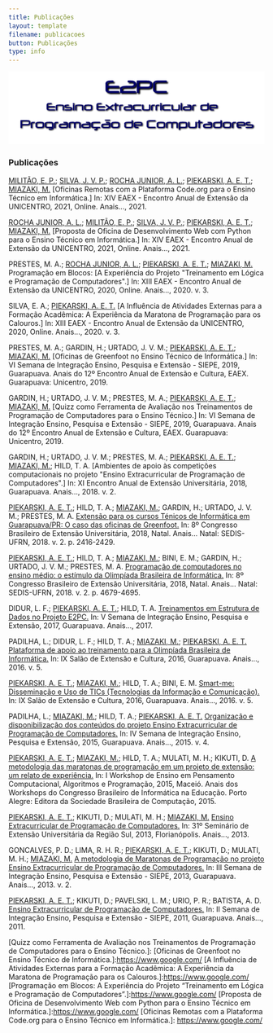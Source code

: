 ```yaml
---
title: Publicações
layout: template
filename: publicacoes
button: Publicações
type: info
---
```

![](../assets/images/logo_e2pc.png)
### Publicações

[MILITÃO, E. P.]; [SILVA, J. V. P.]; [ROCHA JUNIOR, A. L.]; [PIEKARSKI, A. E. T.]; [MIAZAKI, M.] [Oficinas Remotas com a Plataforma Code.org para o Ensino Técnico em Informática.] In: XIV EAEX - Encontro Anual de Extensão da UNICENTRO, 2021, Online. Anais..., 2021.  

[ROCHA JUNIOR, A. L.]; [MILITÃO, E. P.]; [SILVA, J. V. P.]; [PIEKARSKI, A. E. T.]; [MIAZAKI, M.] [Proposta de Oficina de Desenvolvimento Web com Python para o Ensino Técnico em Informática.] In: XIV EAEX - Encontro Anual de Extensão da UNICENTRO, 2021, Online. Anais..., 2021.  

PRESTES, M. A.; [ROCHA JUNIOR, A. L.]; [PIEKARSKI, A. E. T.]; [MIAZAKI, M.] Programação em Blocos: [A Experiência do Projeto "Treinamento em Lógica e Programação de Computadores".] In: XIII EAEX - Encontro Anual de Extensão da UNICENTRO, 2020, Online. Anais..., 2020. v. 3.  

SILVA, E. A.; [PIEKARSKI, A. E. T.] [A Influência de Atividades Externas para a Formação Acadêmica: A Experiência da Maratona de Programação para os Calouros.] In: XIII EAEX - Encontro Anual de Extensão da UNICENTRO, 2020, Online. Anais..., 2020. v. 3.

PRESTES, M. A.; GARDIN, H.; URTADO, J. V. M.; [PIEKARSKI, A. E. T.];[ MIAZAKI, M.] [Oficinas de Greenfoot no Ensino Técnico de Informática.] In: VI Semana de Integração Ensino, Pesquisa e Extensão - SIEPE, 2019, Guarapuava. Anais do 12º Encontro Anual de Extensão e Cultura, EAEX. Guarapuava: Unicentro, 2019.

GARDIN, H.; URTADO, J. V. M.; PRESTES, M. A.; [PIEKARSKI, A. E. T.]; [MIAZAKI, M.] [Quizz como Ferramenta de Avaliação nos Treinamentos de Programação de Computadores para o Ensino Técnico.] In: VI Semana de Integração Ensino, Pesquisa e Extensão - SIEPE, 2019, Guarapuava. Anais do 12º Encontro Anual de Extensão e Cultura, EAEX. Guarapuava: Unicentro, 2019.

GARDIN, H.; URTADO, J. V. M.; PRESTES, M. A.; [PIEKARSKI, A. E. T.]; [MIAZAKI, M.]; HILD, T. A. [Ambientes de apoio às competições computacionais no projeto "Ensino Extracurricular de Programação de Computadores".] In: XI Encontro Anual de Extensão Universitária, 2018, Guarapuava. Anais..., 2018. v. 2.

[PIEKARSKI, A. E. T.]; HILD, T. A.; [MIAZAKI, M.]; GARDIN, H.; URTADO, J. V. M.; PRESTES, M. A. [Extensão para os cursos Ténicos de Informática em Guarapuava/PR: O caso das oficinas de Greenfoot.] In: 8º Congresso Brasileiro de Extensão Universitária, 2018, Natal. Anais... Natal: SEDIS-UFRN, 2018. v. 2. p. 2416-2429.

[PIEKARSKI, A. E. T.]; HILD, T. A.; [MIAZAKI, M.]; BINI, E. M.; GARDIN, H.; URTADO, J. V. M.; PRESTES, M. A. [Programação de computadores no ensino médio: o estímulo da Olimpíada Brasileira de Informática.] In: 8º Congresso Brasileiro de Extensão Universitária, 2018, Natal. Anais... Natal: SEDIS-UFRN, 2018. v. 2. p. 4679-4695.

DIDUR, L. F.; [PIEKARSKI, A. E. T.]; HILD, T. A. [Treinamentos em Estrutura de Dados no Projeto E2PC.] In: V Semana de Integração Ensino, Pesquisa e Extensão, 2017, Guarapuava. Anais..., 2017.

PADILHA, L.; DIDUR, L. F.; HILD, T. A.; [MIAZAKI, M.]; [PIEKARSKI, A. E. T.] [Plataforma de apoio ao treinamento para a Olimpíada Brasileira de Informática.] In: IX Salão de Extensão e Cultura, 2016, Guarapuava. Anais..., 2016. v. 5.

[PIEKARSKI, A. E. T.]; [MIAZAKI, M.]; HILD, T. A.; BINI, E. M. [Smart-me: Disseminação e Uso de TICs (Tecnologias da Informação e Comunicação).] In: IX Salão de Extensão e Cultura, 2016, Guarapuava. Anais..., 2016. v. 5.

PADILHA, L.; [MIAZAKI, M.]; HILD, T. A.; [PIEKARSKI, A. E. T.] [Organização e disponibilização dos conteúdos do projeto Ensino Extracurricular de Programação de Computadores.] In: IV Semana de Integração Ensino, Pesquisa e Extensão, 2015, Guarapuava. Anais..., 2015. v. 4.

[PIEKARSKI, A. E. T.]; [MIAZAKI, M.]; HILD, T. A.; MULATI, M. H.; KIKUTI, D. [A metodologia das maratonas de programação em um projeto de extensão: um relato de experiência.] In: I Workshop de Ensino em Pensamento Computacional, Algoritmos e Programação, 2015, Maceió. Anais dos Workshops do Congresso Brasileiro de Informática na Educação. Porto Alegre: Editora da Sociedade Brasileira de Computação, 2015.

[PIEKARSKI, A. E. T.]; KIKUTI, D.; MULATI, M. H.; [MIAZAKI, M.] [Ensino Extracurricular de Programação de Computadores.] In: 31º Seminário de Extensão Universitária da Região Sul, 2013, Florianópolis. Anais..., 2013.

GONCALVES, P. D.; LIMA, R. H. R.; [PIEKARSKI, A. E. T.]; KIKUTI, D.; MULATI, M. H.; [MIAZAKI, M.] [A metodologia de Maratonas de Programação no projeto Ensino Extracurricular de Programação de Computadores.] In: III Semana de Integração Ensino, Pesquisa e Extensão - SIEPE, 2013, Guarapuava. Anais..., 2013. v. 2.

[PIEKARSKI, A. E. T.]; KIKUTI, D.; PAVELSKI, L. M.; URIO, P. R.; BATISTA, A. D. [Ensino Extracurricular de Programação de Computadores.] In: II Semana de Integração Ensino, Pesquisa e Extensão - SIEPE, 2011, Guarapuava. Anais..., 2011.

<!-- Coloque aqui o link para os perfis no lattes -->
[ROCHA JUNIOR, A. L.]: http://lattes.cnpq.br/6114786229801553
[MILITÃO, E. P.]:  http://lattes.cnpq.br/4871957816560793
[SILVA, J. V. P.]: http://lattes.cnpq.br/8811154723091396
[PIEKARSKI, A. E. T.]: http://lattes.cnpq.br/2805611498433082
[MIAZAKI, M.]: http://lattes.cnpq.br/6722436779210499

<!-- Coloque aqui o link para a publicação -->
[Ensino Extracurricular de Programação de Computadores.]: /assets/Articles/2011%20-%20II%20SIEPE.pdf
[A metodologia de Maratonas de Programação no projeto Ensino Extracurricular de Programação de Computadores.]: https://www.google.com/
[Ensino Extracurricular de Programação de Computadores.]:https://www.google.com/
[A metodologia das maratonas de programação em um projeto de extensão: um relato de experiência.]:https://www.google.com/
[Organização e disponibilização dos conteúdos do projeto Ensino Extracurricular de Programação de Computadores.]:https://www.google.com/
[Smart-me: Disseminação e Uso de TICs (Tecnologias da Informação e Comunicação).]:https://www.google.com/
[Plataforma de apoio ao treinamento para a Olimpíada Brasileira de Informática.]:https://www.google.com/
[Treinamentos em Estrutura de Dados no Projeto E2PC.]:https://www.google.com/
[Programação de computadores no ensino médio: o estímulo da Olimpíada Brasileira de Informática.]:https://www.google.com/
[Extensão para os cursos Ténicos de Informática em Guarapuava/PR: O caso das oficinas de Greenfoot.]:https://www.google.com/
[Ambientes de apoio às competições computacionais no projeto “Ensino Extracurricular de Programação de Computadores”.]:https://www.google.com/
[Quizz como Ferramenta de Avaliação nos Treinamentos de Programação de Computadores para o Ensino Técnico.]:
[Oficinas de Greenfoot no Ensino Técnico de Informática.]:https://www.google.com/
[A Influência de Atividades Externas para a Formação Acadêmica: A Experiência da Maratona de Programação para os Calouros.]:https://www.google.com/
[Programação em Blocos: A Experiência do Projeto “Treinamento em Lógica e Programação de Computadores”.]:https://www.google.com/
[Proposta de Oficina de Desenvolvimento Web com Python para o Ensino Técnico em Informática.]:https://www.google.com/
[Oficinas Remotas com a Plataforma Code.org para o Ensino Técnico em Informática.]: https://www.google.com/

